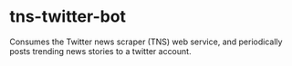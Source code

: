 # tns-twitter-bot
Consumes the Twitter news scraper (TNS) web service, and periodically posts trending news stories to a twitter account.
